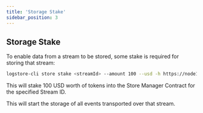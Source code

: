 ```yaml
---
title: 'Storage Stake'
sidebar_position: 3
---
```


## Storage Stake

To enable data from a stream to be stored, some stake is required for storing that stream:

```bash
logstore-cli store stake <streamId> --amount 100 --usd -h https://node1.logstore.usher.so -w ...
```

This will stake 100 USD worth of tokens into the Store Manager Contract for the specified Stream ID.

This will start the storage of all events transported over that stream.
